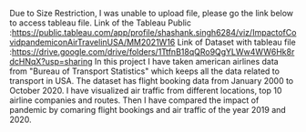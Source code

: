 Due to Size Restriction, I was unable to upload file, please go the link below to access tableau file.
Link of the Tableau Public :https://public.tableau.com/app/profile/shashank.singh6284/viz/ImpactofCovidpandemiconAirTravelinUSA/MM2021W16
Link of Dataset with tableau file :https://drive.google.com/drive/folders/1TtfnB18qQRo9QgYLWw4WW6Hk8rdcHNqX?usp=sharing
In this project I have taken american airlines data from "Bureau of Transport Statistics" which keeps all the data related to transport in USA.
The dataset has flight booking data from January 2000 to October 2020. I have visualized air traffic from different locations, top 10 airline companies and routes. Then I have compared the impact of pandemic by comaring flight bookings and air traffic of the year 2019 and 2020.
